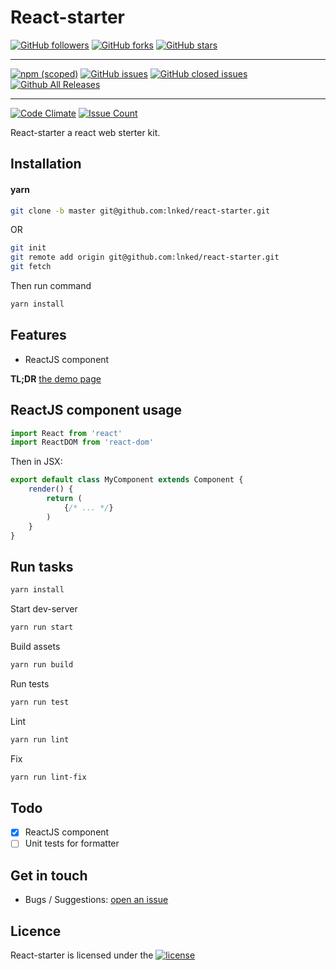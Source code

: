 
# React-starter

[![GitHub followers](https://img.shields.io/github/followers/lnked.svg?style=social&label=Follow)](https://github.com/lnked/react-starter)
[![GitHub forks](https://img.shields.io/github/forks/lnked/react-starter.svg?style=social&label=Fork)](https://github.com/lnked/react-starter)
[![GitHub stars](https://img.shields.io/github/stars/lnked/react-starter.svg?style=social&label=Star)](https://github.com/lnked/react-starter)

---

[![npm (scoped)](https://img.shields.io/npm/v/@cycle/core.svg)](https://github.com/lnked/react-starter)
[![GitHub issues](https://img.shields.io/github/issues/lnked/react-starter.svg)](https://github.com/lnked/react-starter)
[![GitHub closed issues](https://img.shields.io/github/issues-closed/lnked/react-starter.svg)](https://github.com/lnked/react-starter)
[![Github All Releases](https://img.shields.io/github/downloads/lnked/react-starter/total.svg)](https://github.com/lnked/react-starter)

---

[![Code Climate](https://codeclimate.com/github/lnked/react-starter/badges/gpa.svg)](https://codeclimate.com/github/lnked/react-starter)
[![Issue Count](https://codeclimate.com/github/lnked/react-starter/badges/issue_count.svg)](https://codeclimate.com/github/lnked/react-starter)

React-starter a react web sterter kit.

## Installation

#### yarn

```bash
git clone -b master git@github.com:lnked/react-starter.git
```

OR

```bash
git init
git remote add origin git@github.com:lnked/react-starter.git
git fetch
```

Then run command

```bash
yarn install
```

## Features

- ReactJS component

**TL;DR** [the demo page](https://lnked.github.io/react-starter/)


## ReactJS component usage

```js
import React from 'react'
import ReactDOM from 'react-dom'
```

Then in JSX:

```js
export default class MyComponent extends Component {
    render() {
        return (
            {/* ... */}
        )
    }
}
```

<!--
## Playground

- [Plain JSFiddle (Basic usage)](https://jsfiddle.net/)

## Documentation

- [ReactJS component usage](https://github.com/nosir/cleave.js/blob/master/doc/reactjs-component-usage.md)
-->

## Run tasks

```bash
yarn install
```

Start dev-server

```bash
yarn run start
```

Build assets

```bash
yarn run build
```

Run tests

```bash
yarn run test
```

Lint

```bash
yarn run lint
```

Fix

```bash
yarn run lint-fix
```

## Todo
- [x] ReactJS component
- [ ] Unit tests for formatter

## Get in touch
- Bugs / Suggestions: [open an issue](https://github.com/lnked/react-starter/issues)

## Licence

React-starter is licensed under the [![license](https://img.shields.io/github/license/lnked/react-starter.svg)](https://github.com/lnked/react-starter/blob/fastest/LICENSE)